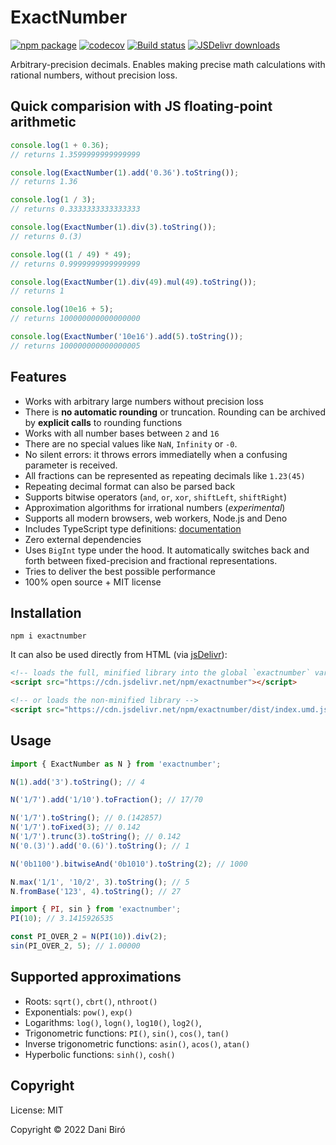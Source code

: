 # ExactNumber

[![npm package](https://img.shields.io/npm/v/exactnumber.svg)](http://npmjs.org/package/exactnumber)
[![codecov](https://codecov.io/gh/Daninet/exactnumber/branch/master/graph/badge.svg)](https://codecov.io/gh/Daninet/exactnumber)
[![Build status](https://github.com/Daninet/exactnumber/workflows/Build/badge.svg?branch=master)](https://github.com/Daninet/exactnumber/actions)
[![JSDelivr downloads](https://data.jsdelivr.com/v1/package/npm/exactnumber/badge)](https://www.jsdelivr.com/package/npm/exactnumber)

Arbitrary-precision decimals. Enables making precise math calculations with rational numbers, without precision loss.

## Quick comparision with JS floating-point arithmetic

```js
console.log(1 + 0.36);
// returns 1.3599999999999999

console.log(ExactNumber(1).add('0.36').toString());
// returns 1.36

console.log(1 / 3);
// returns 0.3333333333333333

console.log(ExactNumber(1).div(3).toString());
// returns 0.(3)

console.log((1 / 49) * 49);
// returns 0.9999999999999999

console.log(ExactNumber(1).div(49).mul(49).toString());
// returns 1

console.log(10e16 + 5);
// returns 100000000000000000

console.log(ExactNumber('10e16').add(5).toString());
// returns 100000000000000005
```

## Features

- Works with arbitrary large numbers without precision loss
- There is **no automatic rounding** or truncation. Rounding can be archived by **explicit calls** to rounding functions
- Works with all number bases between `2` and `16`
- There are no special values like `NaN`, `Infinity` or `-0`.
- No silent errors: it throws errors immediatelly when a confusing parameter is received.
- All fractions can be represented as repeating decimals like `1.23(45)`
- Repeating decimal format can also be parsed back
- Supports bitwise operators (`and`, `or`, `xor`, `shiftLeft`, `shiftRight`)
- Approximation algorithms for irrational numbers (_experimental_)
- Supports all modern browsers, web workers, Node.js and Deno
- Includes TypeScript type definitions: [documentation](https://daninet.github.io/exactnumber)
- Zero external dependencies
- Uses `BigInt` type under the hood. It automatically switches back and forth between fixed-precision and fractional representations.
- Tries to deliver the best possible performance
- 100% open source + MIT license

## Installation

```
npm i exactnumber
```

It can also be used directly from HTML (via [jsDelivr](https://www.jsdelivr.com/package/npm/exactnumber)):

```html
<!-- loads the full, minified library into the global `exactnumber` variable -->
<script src="https://cdn.jsdelivr.net/npm/exactnumber"></script>

<!-- or loads the non-minified library -->
<script src="https://cdn.jsdelivr.net/npm/exactnumber/dist/index.umd.js"></script>
```

## Usage

```js
import { ExactNumber as N } from 'exactnumber';

N(1).add('3').toString(); // 4

N('1/7').add('1/10').toFraction(); // 17/70

N('1/7').toString(); // 0.(142857)
N('1/7').toFixed(3); // 0.142
N('1/7').trunc(3).toString(); // 0.142
N('0.(3)').add('0.(6)').toString(); // 1

N('0b1100').bitwiseAnd('0b1010').toString(2); // 1000

N.max('1/1', '10/2', 3).toString(); // 5
N.fromBase('123', 4).toString(); // 27

import { PI, sin } from 'exactnumber';
PI(10); // 3.1415926535

const PI_OVER_2 = N(PI(10)).div(2);
sin(PI_OVER_2, 5); // 1.00000
```

## Supported approximations

- Roots: `sqrt()`, `cbrt()`, `nthroot()`
- Exponentials: `pow()`, `exp()`
- Logarithms: `log()`, `logn()`, `log10()`, `log2()`,
- Trigonometric functions: `PI()`, `sin()`, `cos()`, `tan()`
- Inverse trigonometric functions: `asin()`, `acos()`, `atan()`
- Hyperbolic functions: `sinh()`, `cosh()`

## Copyright

License: MIT

Copyright © 2022 Dani Biró
